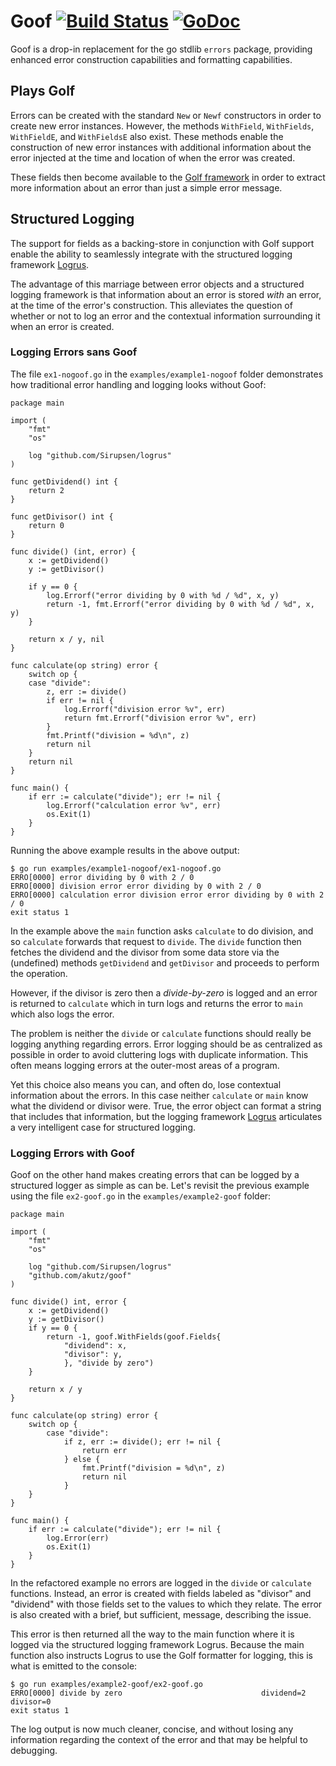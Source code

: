 # Goof [![Build Status](https://travis-ci.org/akutz/goof.svg)](https://travis-ci.org/akutz/goof)  [![GoDoc](https://godoc.org/github.com/akutz/goof?status.svg)](http://godoc.org/github.com/akutz/goof)

Goof is a drop-in replacement for the go stdlib `errors` package, providing
enhanced error construction capabilities and formatting capabilities.

## Plays Golf
Errors can be created with the standard `New` or `Newf` constructors in order to
create new error instances. However, the methods `WithField`, `WithFields`,
`WithFieldE`, and `WithFieldsE` also exist. These methods enable the
construction of new error instances with additional information about the error
injected at the time and location of when the error was created.

These fields then become available to the
[Golf framework](https://github.com/akutz/golf) in order to extract more
information about an error than just a simple error message.

## Structured Logging
The support for fields as a backing-store in conjunction with Golf support
enable the ability to seamlessly integrate with the structured logging
framework [Logrus](https://github.com/Sirupsen/logrus).

The advantage of this marriage between error objects and a structured logging
framework is that information about an error is stored *with* an error, at the
time of the error's construction. This alleviates the question of whether or
not to log an error and the contextual information surrounding it when an error
is created.

### Logging Errors sans Goof
The file `ex1-nogoof.go` in the `examples/example1-nogoof` folder demonstrates
how traditional error handling and logging looks without Goof:

    package main

    import (
        "fmt"
        "os"

        log "github.com/Sirupsen/logrus"
    )

    func getDividend() int {
        return 2
    }

    func getDivisor() int {
        return 0
    }

    func divide() (int, error) {
        x := getDividend()
        y := getDivisor()

        if y == 0 {
            log.Errorf("error dividing by 0 with %d / %d", x, y)
            return -1, fmt.Errorf("error dividing by 0 with %d / %d", x, y)
        }

        return x / y, nil
    }

    func calculate(op string) error {
        switch op {
        case "divide":
            z, err := divide()
            if err != nil {
                log.Errorf("division error %v", err)
                return fmt.Errorf("division error %v", err)
            }
            fmt.Printf("division = %d\n", z)
            return nil
        }
        return nil
    }

    func main() {
        if err := calculate("divide"); err != nil {
            log.Errorf("calculation error %v", err)
            os.Exit(1)
        }
    }

Running the above example results in the above output:

    $ go run examples/example1-nogoof/ex1-nogoof.go
    ERRO[0000] error dividing by 0 with 2 / 0               
    ERRO[0000] division error error dividing by 0 with 2 / 0
    ERRO[0000] calculation error division error error dividing by 0 with 2 / 0
    exit status 1

In the example above the `main` function asks `calculate` to do division, and
so `calculate` forwards that request to `divide`. The `divide` function then
fetches the dividend and the divisor from some data store via the (undefined)
methods `getDividend` and `getDivisor` and proceeds to perform the operation.

However, if the divisor is zero then a *divide-by-zero* is logged and an error
is returned to `calculate` which in turn logs and returns the error to `main`
which also logs the error.

The problem is neither the `divide` or `calculate` functions should really be
logging anything regarding errors. Error logging should be as centralized as
possible in order to avoid cluttering logs with duplicate information. This
often means logging errors at the outer-most areas of a program.

Yet this choice also means you can, and often do, lose contextual information
about the errors. In this case neither `calculate` or `main` know what the
dividend or divisor were. True, the error object can format a string that
includes that information, but the logging framework
[Logrus](https://github.com/Sirupsen/logrus) articulates a very intelligent
case for structured logging.

### Logging Errors with Goof
Goof on the other hand makes creating errors that can be logged by a structured
logger as simple as can be. Let's revisit the previous example using the file
`ex2-goof.go` in the `examples/example2-goof` folder:

    package main

    import (
        "fmt"
        "os"

        log "github.com/Sirupsen/logrus"
        "github.com/akutz/goof"
    )

    func divide() int, error {
        x := getDividend()
        y := getDivisor()
        if y == 0 {
            return -1, goof.WithFields(goof.Fields{
                "dividend": x,
                "divisor": y,
                }, "divide by zero")
        }

        return x / y
    }

    func calculate(op string) error {
        switch op {
            case "divide":
                if z, err := divide(); err != nil {
                    return err
                } else {
                    fmt.Printf("division = %d\n", z)
                    return nil
                }
        }
    }

    func main() {
        if err := calculate("divide"); err != nil {
            log.Error(err)
            os.Exit(1)
        }
    }

In the refactored example no errors are logged in the `divide` or `calculate`
functions. Instead, an error is created with fields labeled as "divisor" and
"dividend" with those fields set to the values to which they relate. The error
is also created with a brief, but sufficient, message, describing the issue.

This error is then returned all the way to the main function where it is logged
via the structured logging framework Logrus. Because the main function also
instructs Logrus to use the Golf formatter for logging, this is what is emitted
to the console:

    $ go run examples/example2-goof/ex2-goof.go
    ERRO[0000] divide by zero                               dividend=2 divisor=0
    exit status 1

The log output is now much cleaner, concise, and without losing any information
regarding the context of the error and that may be helpful to debugging.
